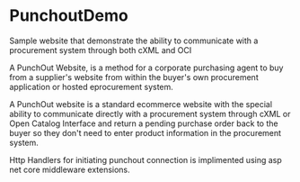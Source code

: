 # PunchoutDemo
Sample website that demonstrate the ability to communicate with a procurement system through both cXML and OCI 

A PunchOut Website, is a method for a corporate purchasing agent to buy from a supplier's website from within the buyer's own procurement application or hosted eprocurement system.

A PunchOut website is a standard ecommerce website with the special ability to communicate directly with a procurement system through cXML or Open Catalog Interface and return a pending purchase order back to the buyer so they don't need to enter product information in the procurement system.


Http Handlers for initiating punchout connection is implimented using asp net core middleware extensions. 
